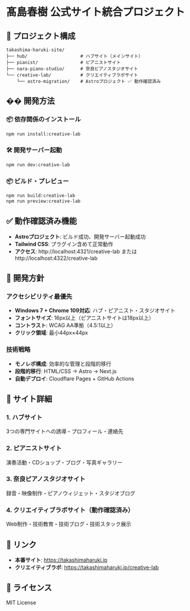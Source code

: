 
# 髙島春樹 公式サイト統合プロジェクト

## 📁 プロジェクト構成

```
takashima-haruki-site/
├── hub/                    # ハブサイト（メインサイト）
├── pianist/                # ピアニストサイト
├── nara-piano-studio/      # 奈良ピアノスタジオサイト
└── creative-lab/           # クリエイティブラボサイト
    └── astro-migration/    # Astroプロジェクト ✅ 動作確認済み
```

## �� 開発方法

### 📦 依存関係のインストール
```bash
npm run install:creative-lab
```

### 🛠️ 開発サーバー起動
```bash
npm run dev:creative-lab
```

### 📦 ビルド・プレビュー
```bash
npm run build:creative-lab
npm run preview:creative-lab
```

## ✅ 動作確認済み機能

- **Astroプロジェクト**: ビルド成功、開発サーバー起動成功
- **Tailwind CSS**: プラグイン含めて正常動作
- **アクセス**: http://localhost:4321/creative-lab または http://localhost:4322/creative-lab

## 🎯 開発方針

### アクセシビリティ最優先
- **Windows 7 + Chrome 109対応**: ハブ・ピアニスト・スタジオサイト
- **フォントサイズ**: 16px以上（ピアニストサイトは18px以上）
- **コントラスト**: WCAG AA準拠（4.5:1以上）
- **クリック領域**: 最小44px×44px

### 技術戦略
- **モノレポ構成**: 効率的な管理と段階的移行
- **段階的移行**: HTML/CSS → Astro → Next.js
- **自動デプロイ**: Cloudflare Pages + GitHub Actions

## 🎵 サイト詳細

### 1. ハブサイト
3つの専門サイトへの誘導・プロフィール・連絡先

### 2. ピアニストサイト
演奏活動・CDショップ・ブログ・写真ギャラリー

### 3. 奈良ピアノスタジオサイト
録音・映像制作・ピアノウィジェット・スタジオブログ

### 4. クリエイティブラボサイト（動作確認済み）
Web制作・技術教育・技術ブログ・技術スタック展示

## 🔗 リンク
- **本番サイト**: https://takashimaharuki.jp
- **クリエイティブラボ**: https://takashimaharuki.jp/creative-lab

## 📄 ライセンス
MIT License
